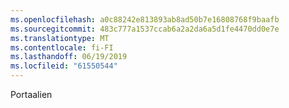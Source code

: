```yaml
---
ms.openlocfilehash: a0c88242e813893ab8ad50b7e16808768f9baafb
ms.sourcegitcommit: 483c777a1537ccab6a2a2da6a5d1fe4470dd0e7e
ms.translationtype: MT
ms.contentlocale: fi-FI
ms.lasthandoff: 06/19/2019
ms.locfileid: "61550544"
---
```

Portaalien